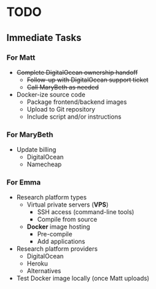 # TODO

## Immediate Tasks

### For Matt

* ~~Complete DigitalOcean ownership handoff~~
  * ~~Follow-up with DigitalOcean support ticket~~
  * ~~Call MaryBeth as needed~~
* Docker-ize source code
  * Package frontend/backend images
  * Upload to Git repository
  * Include script and/or instructions

### For MaryBeth

* Update billing
  * DigitalOcean
  * Namecheap

### For Emma

* Research platform types
  * Virtual private servers (**VPS**)
    * SSH access (command-line tools)
    * Compile from source
  * **Docker** image hosting
    * Pre-compile
    * Add applications
* Research platform providers
  * DigitalOcean
  * Heroku
  * Alternatives
* Test Docker image locally (once Matt uploads)
